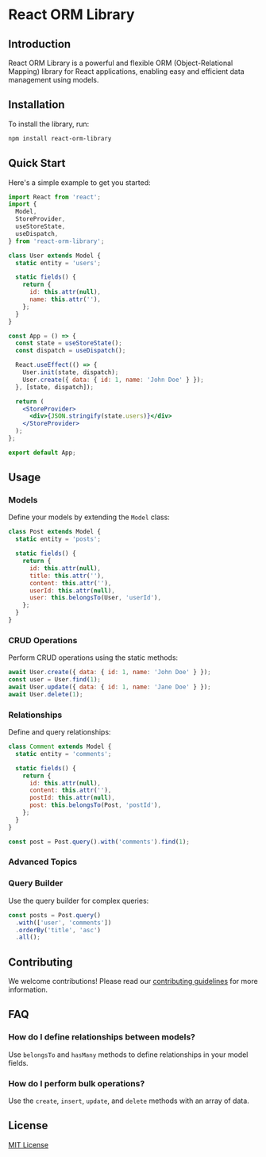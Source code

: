 # React ORM Library

## Introduction

React ORM Library is a powerful and flexible ORM (Object-Relational Mapping) library for React applications, enabling easy and efficient data management using models.

## Installation

To install the library, run:

```bash
npm install react-orm-library

```

## Quick Start

Here's a simple example to get you started:

```jsx
import React from 'react';
import {
  Model,
  StoreProvider,
  useStoreState,
  useDispatch,
} from 'react-orm-library';

class User extends Model {
  static entity = 'users';

  static fields() {
    return {
      id: this.attr(null),
      name: this.attr(''),
    };
  }
}

const App = () => {
  const state = useStoreState();
  const dispatch = useDispatch();

  React.useEffect(() => {
    User.init(state, dispatch);
    User.create({ data: { id: 1, name: 'John Doe' } });
  }, [state, dispatch]);

  return (
    <StoreProvider>
      <div>{JSON.stringify(state.users)}</div>
    </StoreProvider>
  );
};

export default App;
```

## Usage

### Models

Define your models by extending the `Model` class:

```jsx
class Post extends Model {
  static entity = 'posts';

  static fields() {
    return {
      id: this.attr(null),
      title: this.attr(''),
      content: this.attr(''),
      userId: this.attr(null),
      user: this.belongsTo(User, 'userId'),
    };
  }
}
```

### CRUD Operations

Perform CRUD operations using the static methods:

```jsx
await User.create({ data: { id: 1, name: 'John Doe' } });
const user = User.find(1);
await User.update({ data: { id: 1, name: 'Jane Doe' } });
await User.delete(1);
```

### Relationships

Define and query relationships:

```jsx
class Comment extends Model {
  static entity = 'comments';

  static fields() {
    return {
      id: this.attr(null),
      content: this.attr(''),
      postId: this.attr(null),
      post: this.belongsTo(Post, 'postId'),
    };
  }
}

const post = Post.query().with('comments').find(1);
```

### Advanced Topics

### Query Builder

Use the query builder for complex queries:

```jsx
const posts = Post.query()
  .with(['user', 'comments'])
  .orderBy('title', 'asc')
  .all();
```

## Contributing

We welcome contributions! Please read our [contributing guidelines](CONTRIBUTING.md) for more information.

## FAQ

### How do I define relationships between models?

Use `belongsTo` and `hasMany` methods to define relationships in your model fields.

### How do I perform bulk operations?

Use the `create`, `insert`, `update`, and `delete` methods with an array of data.

## License

[MIT License](https://www.notion.so/LICENSE)

